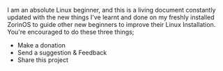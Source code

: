 I am an absolute Linux beginner, and this is a living document constantly updated with the new things I've learnt and done on my freshly installed ZorinOS to guide other new beginners to improve their Linux Installation.  
You're encouraged to do these three things;  
- Make a donation
- Send a suggestion & Feedback
- Share this project
